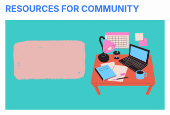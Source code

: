 <h1 style="color:#377bf6;align:center;">RESOURCES FOR COMMUNITY</h1>

![Project-poster](/docs/Assets/Images/readme/poster-main.gif)